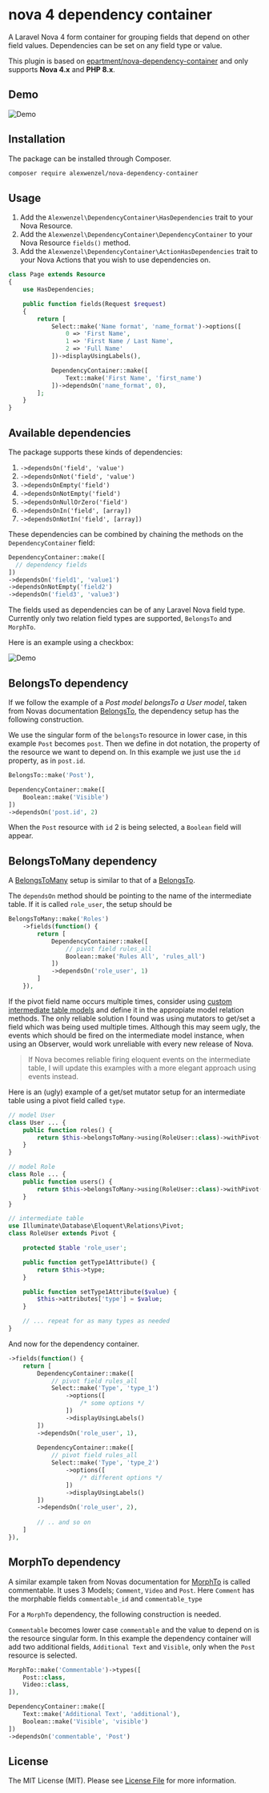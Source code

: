 # nova 4 dependency container

A Laravel Nova 4 form container for grouping fields that depend on other field values. Dependencies can be set on any
field type or value.

This plugin is based on [epartment/nova-dependency-container](https://github.com/epartment/nova-dependency-container)
and only supports **Nova 4.x** and **PHP 8.x**.

## Demo

![Demo](https://raw.githubusercontent.com/alexwenzel/nova-dependency-container/master/docs/demo.gif)

## Installation

The package can be installed through Composer.

```bash
composer require alexwenzel/nova-dependency-container
```

## Usage

1. Add the `Alexwenzel\DependencyContainer\HasDependencies` trait to your Nova Resource.
2. Add the `Alexwenzel\DependencyContainer\DependencyContainer` to your Nova Resource `fields()` method.
3. Add the `Alexwenzel\DependencyContainer\ActionHasDependencies` trait to your Nova Actions that you wish to use
   dependencies on.

```php
class Page extends Resource
{
    use HasDependencies;

    public function fields(Request $request)
    {
        return [
            Select::make('Name format', 'name_format')->options([
                0 => 'First Name',
                1 => 'First Name / Last Name',
                2 => 'Full Name'
            ])->displayUsingLabels(),

            DependencyContainer::make([
                Text::make('First Name', 'first_name')
            ])->dependsOn('name_format', 0),
        ];
    }
}
```

## Available dependencies

The package supports these kinds of dependencies:

1. `->dependsOn('field', 'value')`
2. `->dependsOnNot('field', 'value')`
3. `->dependsOnEmpty('field')`
4. `->dependsOnNotEmpty('field')`
5. `->dependsOnNullOrZero('field')`
6. `->dependsOnIn('field', [array])`
7. `->dependsOnNotIn('field', [array])`

These dependencies can be combined by chaining the methods on the `DependencyContainer` field:

```php
DependencyContainer::make([
  // dependency fields
])
->dependsOn('field1', 'value1')
->dependsOnNotEmpty('field2')
->dependsOn('field3', 'value3')
```

The fields used as dependencies can be of any Laravel Nova field type. Currently only two relation field types are
supported, `BelongsTo` and `MorphTo`.

Here is an example using a checkbox:

![Demo](https://raw.githubusercontent.com/alexwenzel/nova-dependency-container/master/docs/demo-2.gif)

## BelongsTo dependency

If we follow the example of a *Post model belongsTo a User model*, taken from Novas
documentation [BelongsTo](https://nova.laravel.com/docs/2.0/resources/relationships.html#belongsto), the dependency
setup has the following construction.

We use the singular form of the `belongsTo` resource in lower case, in this example `Post` becomes `post`. Then we
define in dot notation, the property of the resource we want to depend on. In this example we just use the `id`
property, as in `post.id`.

```php
BelongsTo::make('Post'),

DependencyContainer::make([
    Boolean::make('Visible')
])
->dependsOn('post.id', 2)
```

When the `Post` resource with `id` 2 is being selected, a `Boolean` field will appear.

## BelongsToMany dependency

A [BelongsToMany](https://nova.laravel.com/docs/2.0/resources/relationships.html#belongstomany) setup is similar to that
of a [BelongsTo](https://nova.laravel.com/docs/2.0/resources/relationships.html#belongsto).

The `dependsOn` method should be pointing to the name of the intermediate table. If it is called `role_user`, the setup
should be

```php
BelongsToMany::make('Roles')
	->fields(function() {
		return [
			DependencyContainer::make([
			    // pivot field rules_all
			    Boolean::make('Rules All', 'rules_all')
			])
			->dependsOn('role_user', 1)
		]
	}),
```

If the pivot field name occurs multiple times, consider
using [custom intermediate table models](https://laravel.com/docs/6.x/eloquent-relationships#defining-custom-intermediate-table-models)
and define it in the appropiate model relation methods. The only reliable solution I found was using mutators to get/set
a field which was being used multiple times. Although this may seem ugly, the events which should be fired on the
intermediate model instance, when using an Observer, would work unreliable with every new release of Nova.

> If Nova becomes reliable firing eloquent events on the intermediate table, I will update this examples with a more
> elegant approach using events instead.

Here is an (ugly) example of a get/set mutator setup for an intermediate table using a pivot field called `type`.

```php
// model User
class User ... { 
    public function roles() {
        return $this->belongsToMany->using(RoleUser::class)->withPivot('rules_all');
    }
}

// model Role
class Role ... { 
    public function users() {
        return $this->belongsToMany->using(RoleUser::class)->withPivot('rules_all');
    }
}

// intermediate table
use Illuminate\Database\Eloquent\Relations\Pivot;
class RoleUser extends Pivot {  

	protected $table 'role_user';

	public function getType1Attribute() {
	    return $this->type;
	}

	public function setType1Attribute($value) {
		$this->attributes['type'] = $value;
	}

	// ... repeat for as many types as needed
}
```

And now for the dependency container.

```php
->fields(function() {
	return [
		DependencyContainer::make([
		    // pivot field rules_all
		    Select::make('Type', 'type_1')
		    	->options([ 
		    		/* some options */ 
	    		])
		    	->displayUsingLabels()
		])
		->dependsOn('role_user', 1),
	
		DependencyContainer::make([
		    // pivot field rules_all
		    Select::make('Type', 'type_2')
		    	->options([ 
		    		/* different options */ 
	    		])
		    	->displayUsingLabels()
		])
		->dependsOn('role_user', 2),
		
		// .. and so on
	]
}),
```

## MorphTo dependency

A similar example taken from Novas documentation
for [MorphTo](https://nova.laravel.com/docs/2.0/resources/relationships.html#morphto) is called commentable. It uses 3
Models; `Comment`, `Video` and `Post`. Here `Comment` has the morphable fields `commentable_id` and `commentable_type`

For a `MorphTo` dependency, the following construction is needed.

`Commentable` becomes lower case `commentable` and the value to depend on is the resource singular form. In this example
the dependency container will add two additional fields, `Additional Text` and `Visible`, only when the `Post` resource
is selected.

```php
MorphTo::make('Commentable')->types([
    Post::class,
    Video::class,
]),

DependencyContainer::make([
    Text::make('Additional Text', 'additional'),
    Boolean::make('Visible', 'visible')
])
->dependsOn('commentable', 'Post') 
```

## License

The MIT License (MIT). Please
see [License File](https://github.com/alexwenzel/nova-dependency-container/blob/master/LICENSE.md) for more information.
